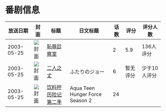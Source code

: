 # 番剧信息

|放送日期|封面|标题|日文标题|话数|评分|评分人数|
|---|---|---|---|---|---|---|
|2003-05-25|![封面](https://bangumi.tv/img/no_icon_subject.png)|[恥辱診察室](https://bangumi.tv/subject/70262)||2|5.9|136人评分|
|2003-05-25|![封面](https://lain.bgm.tv/pic/cover/c/95/e3/77602_DNDiN.jpg)|[二人之丈](https://bangumi.tv/subject/77602)|ふたりのジョー|6|暂无评分|少于10人评分|
|2003-05-25|![封面](https://lain.bgm.tv/pic/cover/c/0d/46/461494_pZ2Z9.jpg)|[饮料杯历险记 第二季](https://bangumi.tv/subject/461494)|Aqua Teen Hunger Force Season 2|24|||
